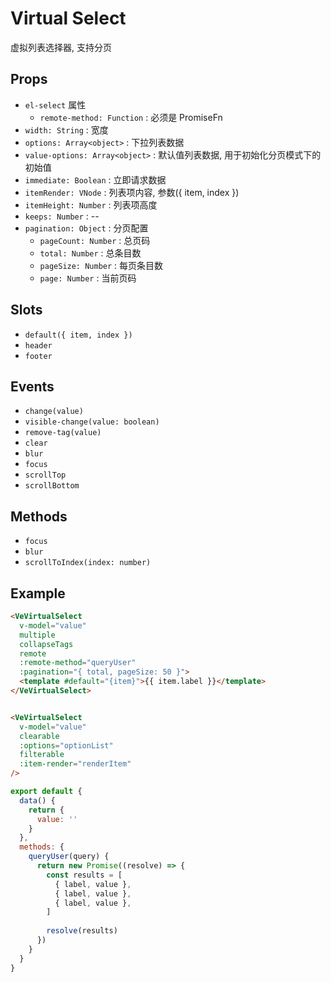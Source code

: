 # Virtual Select

虚拟列表选择器, 支持分页


## Props
- `el-select` 属性
  - `remote-method: Function` : 必须是 PromiseFn
- `width: String` : 宽度
- `options: Array<object>` : 下拉列表数据
- `value-options: Array<object>` : 默认值列表数据, 用于初始化分页模式下的初始值
- `immediate: Boolean` : 立即请求数据
- `itemRender: VNode` : 列表项内容, 参数({ item, index })
- `itemHeight: Number` : 列表项高度
- `keeps: Number` : --
- `pagination: Object` : 分页配置
  - `pageCount: Number` : 总页码
  - `total: Number` : 总条目数
  - `pageSize: Number` : 每页条目数
  - `page: Number` : 当前页码



## Slots

- `default({ item, index })`
- `header`
- `footer`


## Events

- `change(value)`
- `visible-change(value: boolean)`
- `remove-tag(value)`
- `clear`
- `blur`
- `focus`
- `scrollTop`
- `scrollBottom`


## Methods

- `focus`
- `blur`
- `scrollToIndex(index: number)`



## Example

```html
<VeVirtualSelect
  v-model="value"
  multiple
  collapseTags
  remote
  :remote-method="queryUser"
  :pagination="{ total, pageSize: 50 }">
  <template #default="{item}">{{ item.label }}</template>
</VeVirtualSelect>


<VeVirtualSelect
  v-model="value"
  clearable
  :options="optionList"
  filterable
  :item-render="renderItem"
/>
```

```js
export default {
  data() {
    return {
      value: ''
    }
  },
  methods: {
    queryUser(query) {
      return new Promise((resolve) => {
        const results = [
          { label, value },
          { label, value },
          { label, value },
        ]
        
        resolve(results)
      })
    }
  }
}
```
